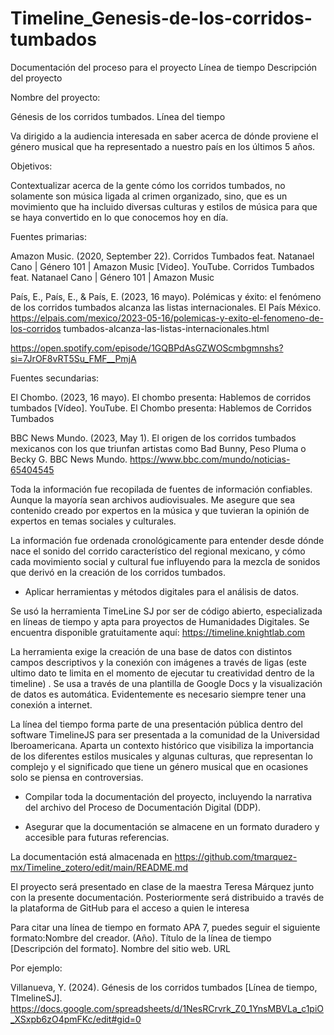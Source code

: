 # Timeline_Genesis-de-los-corridos-tumbados
Documentación del proceso para el proyecto Línea de tiempo
Descripción del proyecto  

Nombre del proyecto:  

Génesis de los corridos tumbados. Línea del tiempo 

Va dirigido a la audiencia interesada en saber acerca de dónde proviene el género musical que ha representado a nuestro país en los últimos 5 años.  

Objetivos: 

Contextualizar acerca de la gente cómo los corridos tumbados, no solamente son música ligada al crimen organizado, sino, que es un movimiento que ha incluido diversas culturas y estilos de música para que se haya convertido en lo que conocemos hoy en día. 

 

Fuentes primarias: 

Amazon Music. (2020, September 22). Corridos Tumbados feat. Natanael Cano | Género 101 | Amazon Music [Video]. YouTube. Corridos Tumbados feat. Natanael Cano | Género 101 | Amazon Music 

 


País, E., País, E., & País, E. (2023, 16 mayo). Polémicas y éxito: el fenómeno de los corridos tumbados alcanza las listas internacionales. El País México. https://elpais.com/mexico/2023-05-16/polemicas-y-exito-el-fenomeno-de-los-corridos tumbados-alcanza-las-listas-internacionales.html 

https://open.spotify.com/episode/1GQBPdAsGZWOScmbgmnshs?si=7JrOF8vRT5Su_FMF__PmjA 

 

 

 

Fuentes secundarias: 

El Chombo. (2023, 16 mayo). El chombo presenta: Hablemos de corridos tumbados [Vídeo]. YouTube. El Chombo presenta: Hablemos de Corridos Tumbados 

 


 BBC News Mundo. (2023, May 1). El origen de los corridos tumbados mexicanos con los que triunfan artistas como Bad Bunny, Peso Pluma o Becky G. BBC News Mundo. https://www.bbc.com/mundo/noticias-65404545 


Toda la información fue recopilada de fuentes de información confiables. Aunque la mayoría sean archivos audiovisuales. Me asegure que sea contenido creado por expertos en la música y que tuvieran la opinión de expertos en temas sociales y culturales. 

La información fue ordenada cronológicamente para entender desde dónde nace el sonido del corrido característico del regional mexicano, y cómo cada movimiento social y cultural fue influyendo para la mezcla de sonidos que derivó en la creación de los corridos tumbados. 

 

  
- Aplicar herramientas y métodos digitales para el análisis de datos. 


 

Se usó la herramienta TimeLine SJ por ser de código abierto, especializada en líneas de tiempo y apta para proyectos de Humanidades Digitales. Se encuentra disponible gratuitamente aquí: https://timeline.knightlab.com 

La herramienta exige la creación de una base de datos con distintos campos  descriptivos y la conexión con imágenes a través de ligas (este ultimo dato te limita en el momento de ejecutar tu creatividad dentro de la timeline) . Se usa a través de una plantilla de Google Docs y la visualización de datos es automática. Evidentemente es necesario siempre tener una conexión a internet. 

 

La línea del tiempo forma parte de una presentación pública dentro del software TimelineJS para ser presentada a la comunidad de la Universidad Iberoamericana. Aparta un contexto histórico que visibiliza la importancia de los diferentes estilos musicales y algunas culturas, que representan lo complejo y el significado que tiene un género musical que en ocasiones solo se piensa en controversias. 



   - Compilar toda la documentación del proyecto, incluyendo la narrativa del archivo del Proceso de Documentación Digital (DDP). 

   - Asegurar que la documentación se almacene en un formato duradero y accesible para futuras referencias. 

 

La documentación está almacenada en https://github.com/tmarquez-mx/Timeline_zotero/edit/main/README.md 

 

El proyecto será presentado en clase de la maestra Teresa Márquez junto con la presente documentación. Posteriormente será distribuido a través de la plataforma de GitHub para el acceso a quien le interesa  

 

Para citar una línea de tiempo en formato APA 7, puedes seguir el siguiente formato:Nombre del creador. (Año). Título de la línea de tiempo [Descripción del formato]. Nombre del sitio web. URL 


Por ejemplo: 


Villanueva, Y. (2024). Génesis de los corridos tumbados [Línea de tiempo, TImelineSJ]. https://docs.google.com/spreadsheets/d/1NesRCrvrk_Z0_1YnsMBVLa_c1piO_XSxpb6zO4pmFKc/edit#gid=0 
